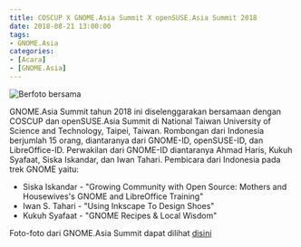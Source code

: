 ```yaml
---
title: COSCUP X GNOME.Asia Summit X openSUSE.Asia Summit 2018
date: 2018-08-21 13:00:00
tags: 
- GNOME.Asia
categories: 
- [Acara]
- [GNOME.Asia]
---
```


![Berfoto bersama](https://c2.staticflickr.com/2/1811/44065015121_43bdc0fefc_b.jpg)

GNOME.Asia Summit tahun 2018 ini diselenggarakan bersamaan dengan COSCUP dan openSUSE.Asia Summit di National Taiwan University of Science and Technology, Taipei, Taiwan. Rombongan dari Indonesia berjumlah 15 orang, diantaranya dari GNOME-ID, openSUSE-ID, dan LibreOffice-ID. Perwakilan dari GNOME-ID diantaranya Ahmad Haris, Kukuh Syafaat, Siska Iskandar, dan Iwan Tahari. Pembicara dari Indonesia pada trek GNOME yaitu:
<!--more-->
* Siska Iskandar - "Growing Community with Open Source: Mothers and Housewives's GNOME and LibreOffice Training"
* Iwan S. Tahari - "Using Inkscape To Design Shoes"
* Kukuh Syafaat - "GNOME Recipes & Local Wisdom"

Foto-foto dari GNOME.Asia Summit dapat dilihat [disini](https://www.flickr.com/groups/gnomeasia2018/)

